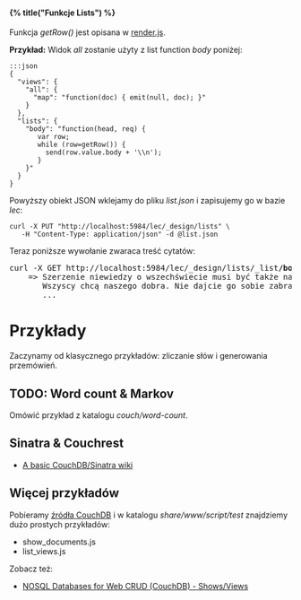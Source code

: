 #### {% title("Funkcje Lists") %}

Funkcja *getRow()* jest opisana w
[render.js](http://svn.apache.org/viewvc/couchdb/trunk/share/server/render.js?view=markup).

**Przykład:** Widok *all* zostanie użyty z list function *body* poniżej:

    :::json
    {
      "views": {
        "all": {
          "map": "function(doc) { emit(null, doc); }"
        }
      },
      "lists": {
        "body": "function(head, req) {
           var row;
           while (row=getRow()) {
             send(row.value.body + '\\n');
           }
        }"
      }
    }

Powyższy obiekt JSON wklejamy do pliku *list.json* i zapisujemy go w bazie *lec*:

    curl -X PUT "http://localhost:5984/lec/_design/lists" \
       -H "Content-Type: application/json" -d @list.json

Teraz poniższe wywołanie zwaraca treść cytatów:

<pre>curl -X GET http://localhost:5984/lec/_design/lists/_list<b>/body/all</b>
    => Szerzenie niewiedzy o wszechświecie musi być także naukowo opracowane.
       Wszyscy chcą naszego dobra. Nie dajcie go sobie zabrać.
       ...
</pre>


# Przykłady

Zaczynamy od klasycznego przykładów: zliczanie słów i generowania przemówień.


## TODO: Word count & Markov

Omówić przykład z katalogu *couch/word-count*.


## Sinatra & Couchrest

* [A basic CouchDB/Sinatra wiki](http://github.com/benatkin/weaky)


## Więcej przykładów

Pobieramy [źródła CouchDB](http://couchdb.apache.org/community/code.html)
i w katalogu *share/www/script/test* znajdziemy dużo prostych przykładów:

* show_documents.js
* list_views.js

Zobacz też:

* [NOSQL Databases for Web CRUD (CouchDB) - Shows/Views](http://java.dzone.com/articles/nosql-databases-web-crud)
